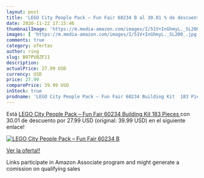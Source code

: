 ```yaml
---
layout: post
title: 'LEGO City People Pack – Fun Fair 60234 B al 30.01 % de descuento'
date: 2020-11-22 17:15:46
thumbnailImage: 'https://m.media-amazon.com/images/I/51V+InGhmyL._SL200_.jpg'
images: [ 'https://m.media-amazon.com/images/I/51V+InGhmyL._SL200_.jpg' ]
comments: true
category: ofertas
author: ring
slug: B07PVBZF11
description:
actualPrice: 27.99 USD
currency: USD
price: 27.99
comparePrice: 39.99 USD
inStock: true
prodname: 'LEGO City People Pack – Fun Fair 60234 Building Kit  183 Pieces '
---
```


Está [LEGO City People Pack – Fun Fair 60234 Building Kit  183 Pieces ](https://www.amazon.com/dp/B07PVBZF11/?tag=tolees-20) con 30.01 de descuento por 27.99 USD (original: 39.99 USD) en el siguiente enlace!

[![LEGO City People Pack – Fun Fair 60234 B](https://m.media-amazon.com/images/I/51V+InGhmyL._SL200_.jpg)](https://www.amazon.com/dp/B07PVBZF11/?tag=tolees-20)

[Ver la oferta!!](https://www.amazon.com/dp/B07PVBZF11/?tag=tolees-20)

Links participate in Amazon Associate program and might generate a comission on qualifying sales


